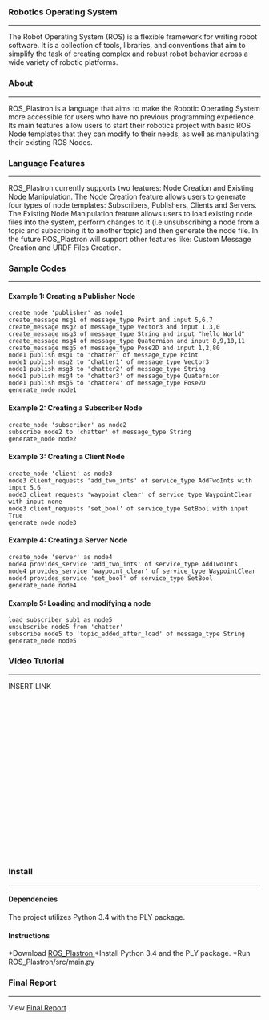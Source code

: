 
### **Robotics Operating System**
---
The Robot Operating System (ROS) is a flexible framework for writing robot software. It is a collection of tools, libraries, and conventions that aim to simplify the task of creating complex and robust robot behavior across a wide variety of robotic platforms. 

### **About**
---
ROS_Plastron is a language that aims to make the Robotic Operating System more accessible for users who have no previous programming experience. Its main features allow users to start their robotics project with basic ROS Node templates that they can modify to their needs, as well as manipulating their existing ROS Nodes.

### **Language Features**
---
ROS_Plastron currently supports two features: Node Creation and Existing Node Manipulation. The Node Creation feature allows users to generate four types of node templates: Subscribers, Publishers, Clients and Servers. The Existing Node Manipulation feature allows users to load existing node files into the system, perform changes to it (i.e unsubscribing a node from a topic and subscribing it to another topic) and then generate the node file. In the future ROS_Plastron will support other features like: Custom Message Creation and URDF Files Creation.

### **Sample Codes**
---
#### Example 1: Creating a Publisher Node
```
create_node 'publisher' as node1
create_message msg1 of message_type Point and input 5,6,7
create_message msg2 of message_type Vector3 and input 1,3,0
create_message msg3 of message_type String and input "hello_World"
create_message msg4 of message_type Quaternion and input 8,9,10,11
create_message msg5 of message_type Pose2D and input 1,2,80
node1 publish msg1 to 'chatter' of message_type Point
node1 publish msg2 to 'chatter1' of message_type Vector3
node1 publish msg3 to 'chatter2' of message_type String
node1 publish msg4 to 'chatter3' of message_type Quaternion
node1 publish msg5 to 'chatter4' of message_type Pose2D
generate_node node1
```
#### Example 2: Creating a Subscriber Node
```
create_node 'subscriber' as node2
subscribe node2 to 'chatter' of message_type String
generate_node node2
```
#### Example 3: Creating a Client Node
```
create_node 'client' as node3
node3 client_requests 'add_two_ints' of service_type AddTwoInts with input 5,6
node3 client_requests 'waypoint_clear' of service_type WaypointClear with input none
node3 client_requests 'set_bool' of service_type SetBool with input True
generate_node node3
```
#### Example 4: Creating a Server Node
```
create_node 'server' as node4
node4 provides_service 'add_two_ints' of service_type AddTwoInts
node4 provides_service 'waypoint_clear' of service_type WaypointClear
node4 provides_service 'set_bool' of service_type SetBool
generate_node node4
```
#### Example 5: Loading and modifying a node
```
load subscriber_sub1 as node5
unsubscribe node5 from 'chatter'
subscribe node5 to 'topic_added_after_load' of message_type String
generate_node node5
```

### **Video Tutorial**
---
INSERT LINK
<div align="center">
  <iframe width="560" height="315" src="" frameborder="0" allow="autoplay; encrypted-media" allowfullscreen></iframe>
</div>

### **Install**
---
#### Dependencies
The project utilizes Python 3.4 with the PLY package.

#### Instructions
*Download <a href="https://github.com/israeljosue0910/ROS_Plastron/archive/master.zip"> ROS_Plastron </a>
*Install Python 3.4 and the PLY package.
*Run ROS_Plastron/src/main.py

### **Final Report**
---
View <a href="https://github.com/israeljosue0910/ROS_Plastron/archive/master.zip"> Final Report </a>

